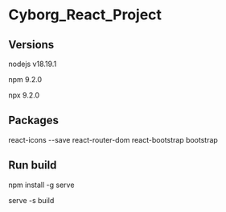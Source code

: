 # Cyborg_React_Project

## Versions 

nodejs v18.19.1

npm 9.2.0

npx 9.2.0

## Packages
react-icons --save
react-router-dom
react-bootstrap 
bootstrap

## Run build 

npm install -g serve

serve -s build
